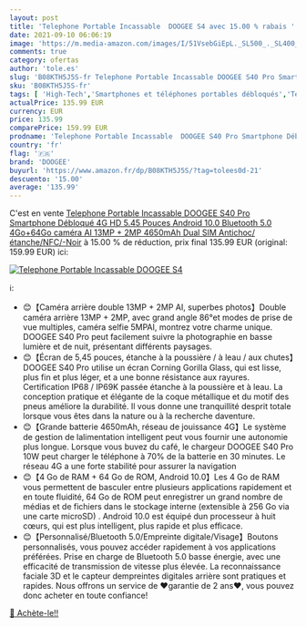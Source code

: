 ```yaml
---
layout: post
title: 'Telephone Portable Incassable  DOOGEE S4 avec 15.00 % rabais '
date: 2021-09-10 06:06:19
image: 'https://m.media-amazon.com/images/I/51VsebGiEpL._SL500_._SL400_.jpg'
comments: true
category: ofertas
author: 'tole.es'
slug: 'B08KTH5J5S-fr Telephone Portable Incassable DOOGEE S40 Pro Smartphone...'
sku: 'B08KTH5J5S-fr'
tags: [ 'High-Tech','Smartphones et téléphones portables débloqués','Téléphones portables et accessoires','doogee', ]
actualPrice: 135.99 EUR
currency: EUR
price: 135.99
comparePrice: 159.99 EUR
prodname: 'Telephone Portable Incassable  DOOGEE S40 Pro Smartphone Débloqué 4G  HD 5.45 Pouces  Android 10.0  Bluetooth 5.0  4Go+64Go  caméra AI 13MP + 2MP  4650mAh  Dual SIM Antichoc/étanche/NFC/-Noir'
country: 'fr'
flag: '🇫🇷'
brand: 'DOOGEE'
buyurl: 'https://www.amazon.fr/dp/B08KTH5J5S/?tag=tolees0d-21'
descuento: '15.00'
average: '135.99'
---
```


C'est en vente [Telephone Portable Incassable  DOOGEE S40 Pro Smartphone Débloqué 4G  HD 5.45 Pouces  Android 10.0  Bluetooth 5.0  4Go+64Go  caméra AI 13MP + 2MP  4650mAh  Dual SIM Antichoc/étanche/NFC/-Noir](https://www.amazon.fr/dp/B08KTH5J5S/?tag=tolees0d-21)  à  15.00 % de réduction, prix final  135.99 EUR (original: 159.99 EUR) ici:

[![Telephone Portable Incassable  DOOGEE S4](https://m.media-amazon.com/images/I/51VsebGiEpL._SL500_._SL400_.jpg)](https://www.amazon.fr/dp/B08KTH5J5S/?tag=tolees0d-21)

ℹ️:

- 😊【Caméra arrière double 13MP + 2MP AI, superbes photos】Double caméra arrière 13MP + 2MP, avec grand angle 86°et modes de prise de vue multiples, caméra selfie 5MPAI, montrez votre charme unique. DOOGEE S40 Pro peut facilement suivre la photographie en basse lumière et de nuit, présentant différents paysages.
- 😊【Écran de 5,45 pouces, étanche à la poussière / à leau / aux chutes】DOOGEE S40 Pro utilise un écran Corning Gorilla Glass, qui est lisse, plus fin et plus léger, et a une bonne résistance aux rayures. Certification IP68 / IP69K passée étanche à la poussière et à leau. La conception pratique et élégante de la coque métallique et du motif des pneus améliore la durabilité. Il vous donne une tranquillité desprit totale lorsque vous êtes dans la nature ou à la recherche daventure.
- 😊【Grande batterie 4650mAh, réseau de jouissance 4G】Le système de gestion de lalimentation intelligent peut vous fournir une autonomie plus longue. Lorsque vous buvez du café, le chargeur DOOGEE S40 Pro 10W peut charger le téléphone à 70% de la batterie en 30 minutes. Le réseau 4G a une forte stabilité pour assurer la navigation
- 😊【4 Go de RAM + 64 Go de ROM, Android 10.0】Les 4 Go de RAM vous permettent de basculer entre plusieurs applications rapidement et en toute fluidité, 64 Go de ROM peut enregistrer un grand nombre de médias et de fichiers dans le stockage interne (extensible à 256 Go via une carte microSD) . Android 10.0 est équipé dun processeur à huit cœurs, qui est plus intelligent, plus rapide et plus efficace.
- 😊【Personnalisé/Bluetooth 5.0/Empreinte digitale/Visage】Boutons personnalisés, vous pouvez accéder rapidement à vos applications préférées. Prise en charge de Bluetooth 5.0 basse énergie, avec une efficacité de transmission de vitesse plus élevée. La reconnaissance faciale 3D et le capteur dempreintes digitales arrière sont pratiques et rapides. Nous offrons un service de ❤garantie de 2 ans❤, vous pouvez donc acheter en toute confiance!

[🛒 Achète-le!!](https://www.amazon.fr/dp/B08KTH5J5S/?tag=tolees0d-21)
